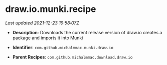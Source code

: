 # draw.io.munki.recipe

_Last updated 2021-12-23 19:58:07Z_

- **Description**: Downloads the current release version of draw.io creates a package and imports it into Munki

- **Identifier**: `com.github.michalmmac.munki.draw.io`

- **Parent Recipes**: `com.github.michalmmac.download.draw.io`